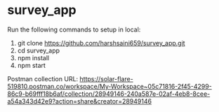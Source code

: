 # survey_app

Run the following commands to setup in local:
1. git clone https://github.com/harshsaini659/survey_app.git
2. cd survey_app
3. npm install
4. npm start

Postman collection URL: https://solar-flare-519810.postman.co/workspace/My-Workspace~05c71816-2f45-4299-86c9-b69fff18b6af/collection/28949146-240a587e-02af-4eb8-8cee-a54a343d42e9?action=share&creator=28949146
